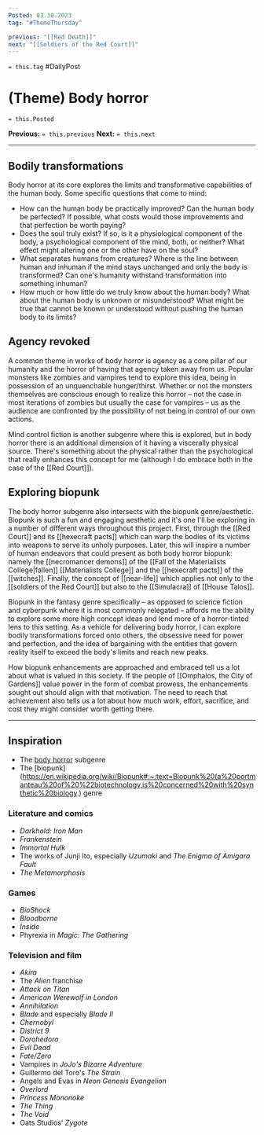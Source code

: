 ```yaml
---
Posted: 03.30.2023
tag: "#ThemeThursday"

previous: "[[Red Death]]"
next: "[[Soldiers of the Red Court]]"
---
```

`= this.tag` #DailyPost 
# (Theme) Body horror
`= this.Posted`

**Previous:** `= this.previous`
**Next:** `= this.next`

---

## Bodily transformations

Body horror at its core explores the limits and transformative capabilities of the human body. Some specific questions that come to mind:
- How can the human body be practically improved? Can the human body be perfected? If possible, what costs would those improvements and that perfection be worth paying?
- Does the soul truly exist? If so, is it a physiological component of the body, a psychological component of the mind, both, or neither? What effect might altering one or the other have on the soul?
- What separates humans from creatures? Where is the line between human and inhuman if the mind stays unchanged and only the body is transformed? Can one's humanity withstand transformation into something inhuman?
- How much or how little do we truly know about the human body? What about the human body is unknown or misunderstood? What might be true that cannot be known or understood without pushing the human body to its limits?

## Agency revoked

A common theme in works of body horror is agency as a core pillar of our humanity and the horror of having that agency taken away from us. Popular monsters like zombies and vampires tend to explore this idea, being in possession of an unquenchable hunger/thirst. Whether or not the monsters themselves are conscious enough to realize this horror – not the case in most iterations of zombies but usually the case for vampires – us as the audience are confronted by the possibility of not being in control of our own actions.

Mind control fiction is another subgenre where this is explored, but in body horror there is an additional dimension of it having a viscerally physical source. There's something about the physical rather than the psychological that really enhances this concept for me (although I do embrace both in the case of the [[Red Court]]).

## Exploring biopunk

The body horror subgenre also intersects with the biopunk genre/aesthetic. Biopunk is such a fun and engaging aesthetic and it's one I'll be exploring in a number of different ways throughout this project. First, through the [[Red Court]] and its [[hexecraft pacts]] which can warp the bodies of its victims into weapons to serve its unholy purposes. Later, this will inspire a number of human endeavors that could present as both body horror biopunk: namely the [[necromancer demons]] of the [[Fall of the Materialists College|fallen]] [[Materialists College]] and the [[hexecraft pacts]] of the [[witches]]. Finally, the concept of [[near-life]] which applies not only to the [[soldiers of the Red Court]] but also to the [[Simulacra]] of [[House Talos]].

Biopunk in the fantasy genre specifically – as opposed to science fiction and cyberpunk where it is most commonly relegated – affords me the ability to explore some more high concept ideas and lend more of a horror-tinted lens to this setting. As a vehicle for delivering body horror, I can explore bodily transformations forced onto others, the obsessive need for power and perfection, and the idea of bargaining with the entities that govern reality itself to exceed the body's limits and reach new peaks.

How biopunk enhancements are approached and embraced tell us a lot about what is valued in this society. If the people of [[Omphalos, the City of Gardens]] value power in the form of combat prowess, the enhancements sought out should align with that motivation. The need to reach that achievement also tells us a lot about how much work, effort, sacrifice, and cost they might consider worth getting there.

---

## Inspiration
- The [body horror](https://en.wikipedia.org/wiki/Body_horror) subgenre
- The [biopunk](https://en.wikipedia.org/wiki/Biopunk#:~:text=Biopunk%20(a%20portmanteau%20of%20%22biotechnology,is%20concerned%20with%20synthetic%20biology.) genre

### Literature and comics
- *Darkhold: Iron Man*
- *Frankenstein*
- *Immortal Hulk*
- The works of Junji Ito, especially *Uzumaki* and *The Enigma of Amigara Fault*
- *The Metamorphosis*

### Games
- *BioShock*
- *Bloodborne*
- *Inside*
- Phyrexia in *Magic: The Gathering*

### Television and film
- *Akira*
- The *Alien* franchise
- *Attack on Titan*
- *American Werewolf in London*
- *Annihilation*
- *Blade* and especially *Blade II*
- *Chernobyl*
- *District 9*
- *Dorohedoro*
- *Evil Dead*
- *Fate/Zero*
- Vampires in *JoJo's Bizarre Adventure*
- Guillermo del Toro's *The Strain*
- Angels and Evas in *Neon Genesis Evangelion*
- *Overlord*
- *Princess Mononoke*
- *The Thing*
- *The Void*
- Oats Studios' *Zygote*
